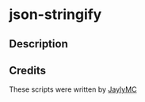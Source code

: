 # json-stringify

## Description


## Credits
These scripts were written by [JaylyMC](https://github.com/JaylyDev)
